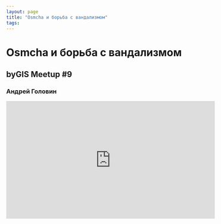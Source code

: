 ```yaml
---
layout: page
title: "Osmcha и борьба с вандализмом"
tags:
---
```



# Osmcha и борьба с вандализмом
## byGIS Meetup #9
### Андрей Головин

<iframe width="560" height="315" src="https://www.youtube.com/embed/f6PA3KnTeho" frameborder="0" allow="accelerometer; autoplay; encrypted-media; gyroscope; picture-in-picture" allowfullscreen></iframe>
